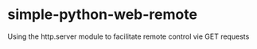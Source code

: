 # simple-python-web-remote
Using the http.server module to facilitate remote control vie GET requests
